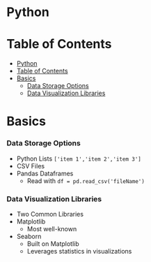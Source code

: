 # Python

# Table of Contents

- [Python](#python)
- [Table of Contents](#table-of-contents)
- [Basics](#basics)
    - [Data Storage Options](#data-storage-options)
    - [Data Visualization Libraries](#data-visualization-libraries)


# Basics

### Data Storage Options

- Python Lists `['item 1','item 2','item 3']`
- CSV Files
- Pandas Dataframes
  - Read with `df = pd.read_csv('fileName')`

### Data Visualization Libraries

- Two Common Libraries
- Matplotlib
  - Most well-known
- Seaborn
  - Built on Matplotlib
  - Leverages statistics in visualizations








